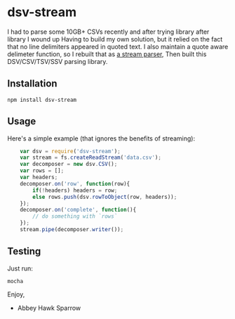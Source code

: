 dsv-stream
==========
I had to parse some 10GB+ CSVs recently and after trying library after library I wound up Having to build my own solution, but it relied on the fact that no line delimiters appeared in quoted text. I also maintain a quote aware delimeter function, so I rebuilt that as [a stream parser](https://www.npmjs.com/package/strangler#stranglerstreamdecomposer), Then built this DSV/CSV/TSV/SSV parsing library.

Installation
------------

    npm install dsv-stream

Usage
-----
Here's a simple example (that ignores the benefits of streaming):

```js
    var dsv = require('dsv-stream');
    var stream = fs.createReadStream('data.csv');
    var decomposer = new dsv.CSV();
    var rows = [];
    var headers;
    decomposer.on('row', function(row){
        if(!headers) headers = row;
        else rows.push(dsv.rowToObject(row, headers));
    });
    decomposer.on('complete', function(){
        // do something with `rows`
    });
    stream.pipe(decomposer.writer());
```

Testing
-------
Just run:

    mocha

Enjoy,
- Abbey Hawk Sparrow
